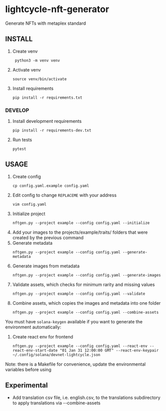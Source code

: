 # lightcycle-nft-generator

Generate NFTs with metaplex standard

## INSTALL

1. Create venv 
	```
	 python3 -m venv venv
	```
2. Activate venv
	```
	source venv/bin/activate
	```
3. Install requirements
	```
	pip install -r requirements.txt
	```

### DEVELOP

1. Install development requirements
	```
	pip install -r requirements-dev.txt
	```
2. Run tests
	```
	pytest
	```

## USAGE

1. Create config
	```
	cp config.yaml.example config.yaml
	```
2. Edit config to change `REPLACEME` with your address
	```
	vim config.yaml
	```
3. Initialize project
	```
	nftgen.py --project example --config config.yaml --initialize
	```
4. Add your images to the projects/example/traits/ folders that were created by the previous command
5. Generate metadata
	```
	nftgen.py --project example --config config.yaml --generate-metadata
	```
6. Generate images from metadata
	```
	nftgen.py --project example --config config.yaml --generate-images
	```
7. Validate assets, which checks for minimum rarity and missing values
	```
	nftgen.py --project example --config config.yaml --validate
	```
8. Combine assets, which copies the images and metadata into one folder
	```
	nftgen.py --project example --config config.yaml --combine-assets
	```

You must have `solana-keygen` available if you want to generate the environment automatically:

1. Create react env for frontend
	```
	nftgen.py --project example --config config.yaml --react-env --react-env-start-date "01 Jan 31 12:00:00 GMT" --react-env-keypair ~/.config/solana/devnet-lightcycle.json
	```
Note: there is a Makefile for convenience, update the environmental variables before using

## Experimental

- Add translation csv file, i.e. english.csv, to the translations subdirectory to apply translations via --combine-assets